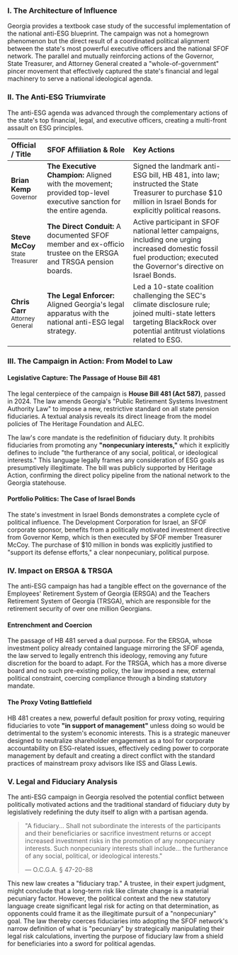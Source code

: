 ### I. The Architecture of Influence

Georgia provides a textbook case study of the successful implementation of the national anti-ESG blueprint. The campaign was not a homegrown phenomenon but the direct result of a coordinated political alignment between the state's most powerful executive officers and the national SFOF network. The parallel and mutually reinforcing actions of the Governor, State Treasurer, and Attorney General created a "whole-of-government" pincer movement that effectively captured the state's financial and legal machinery to serve a national ideological agenda.

### II. The Anti-ESG Triumvirate

The anti-ESG agenda was advanced through the complementary actions of the state's top financial, legal, and executive officers, creating a multi-front assault on ESG principles.

| Official / Title | SFOF Affiliation & Role | Key Actions |
| :--- | :--- | :--- |
| **Brian Kemp**<br><span style="font-size: smaller;">Governor</span> | **The Executive Champion:** Aligned with the movement; provided top-level executive sanction for the entire agenda. | Signed the landmark anti-ESG bill, HB 481, into law; instructed the State Treasurer to purchase $10 million in Israel Bonds for explicitly political reasons. |
| **Steve McCoy**<br><span style="font-size: smaller;">State Treasurer</span> | **The Direct Conduit:** A documented SFOF member and ex-officio trustee on the ERSGA and TRSGA pension boards. | Active participant in SFOF national letter campaigns, including one urging increased domestic fossil fuel production; executed the Governor's directive on Israel Bonds. |
| **Chris Carr**<br><span style="font-size: smaller;">Attorney General</span> | **The Legal Enforcer:** Aligned Georgia's legal apparatus with the national anti-ESG legal strategy. | Led a 10-state coalition challenging the SEC's climate disclosure rule; joined multi-state letters targeting BlackRock over potential antitrust violations related to ESG. |

### III. The Campaign in Action: From Model to Law

#### Legislative Capture: The Passage of House Bill 481
The legal centerpiece of the campaign is **House Bill 481 (Act 587)**, passed in 2024. The law amends Georgia's "Public Retirement Systems Investment Authority Law" to impose a new, restrictive standard on all state pension fiduciaries. A textual analysis reveals its direct lineage from the model policies of The Heritage Foundation and ALEC.

The law's core mandate is the redefinition of fiduciary duty. It prohibits fiduciaries from promoting any **"nonpecuniary interests,"** which it explicitly defines to include "the furtherance of any social, political, or ideological interests." This language legally frames any consideration of ESG goals as presumptively illegitimate. The bill was publicly supported by Heritage Action, confirming the direct policy pipeline from the national network to the Georgia statehouse.

#### Portfolio Politics: The Case of Israel Bonds
The state's investment in Israel Bonds demonstrates a complete cycle of political influence. The Development Corporation for Israel, an SFOF corporate sponsor, benefits from a politically motivated investment directive from Governor Kemp, which is then executed by SFOF member Treasurer McCoy. The purchase of $10 million in bonds was explicitly justified to "support its defense efforts," a clear nonpecuniary, political purpose.

### IV. Impact on ERSGA & TRSGA

The anti-ESG campaign has had a tangible effect on the governance of the Employees' Retirement System of Georgia (ERSGA) and the Teachers Retirement System of Georgia (TRSGA), which are responsible for the retirement security of over one million Georgians.

#### Entrenchment and Coercion
The passage of HB 481 served a dual purpose. For the ERSGA, whose investment policy already contained language mirroring the SFOF agenda, the law served to legally entrench this ideology, removing any future discretion for the board to adapt. For the TRSGA, which has a more diverse board and no such pre-existing policy, the law imposed a new, external political constraint, coercing compliance through a binding statutory mandate.

#### The Proxy Voting Battlefield
HB 481 creates a new, powerful default position for proxy voting, requiring fiduciaries to vote **"in support of management"** unless doing so would be detrimental to the system's economic interests. This is a strategic maneuver designed to neutralize shareholder engagement as a tool for corporate accountability on ESG-related issues, effectively ceding power to corporate management by default and creating a direct conflict with the standard practices of mainstream proxy advisors like ISS and Glass Lewis.

### V. Legal and Fiduciary Analysis

The anti-ESG campaign in Georgia resolved the potential conflict between politically motivated actions and the traditional standard of fiduciary duty by legislatively redefining the duty itself to align with a partisan agenda.

> "A fiduciary... Shall not subordinate the interests of the participants and their beneficiaries or sacrifice investment returns or accept increased investment risks in the promotion of any nonpecuniary interests. Such nonpecuniary interests shall include... the furtherance of any social, political, or ideological interests."
>
> — O.C.G.A. § 47-20-88

This new law creates a "fiduciary trap." A trustee, in their expert judgment, might conclude that a long-term risk like climate change is a material pecuniary factor. However, the political context and the new statutory language create significant legal risk for acting on that determination, as opponents could frame it as the illegitimate pursuit of a "nonpecuniary" goal. The law thereby coerces fiduciaries into adopting the SFOF network's narrow definition of what is "pecuniary" by strategically manipulating their legal risk calculations, inverting the purpose of fiduciary law from a shield for beneficiaries into a sword for political agendas.
